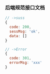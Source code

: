 ### 后端规范接口文档

```javascript
// ->suss
{
  code: 200,
  sessMsg: 'ok',
  data: []
}

// ->Error
{
  code: 301,
  errorMsg: 'xxx'
}

```